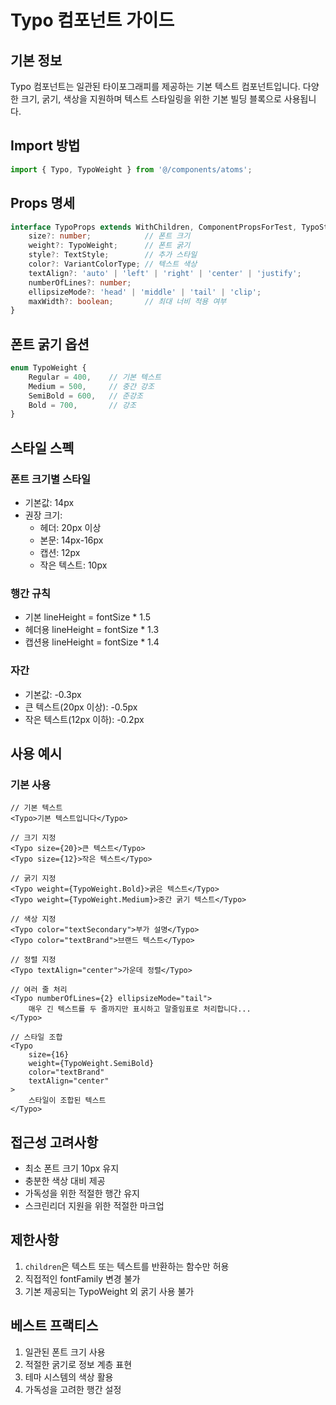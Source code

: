 # Typo 컴포넌트 가이드

## 기본 정보
Typo 컴포넌트는 일관된 타이포그래피를 제공하는 기본 텍스트 컴포넌트입니다. 다양한 크기, 굵기, 색상을 지원하며 텍스트 스타일링을 위한 기본 빌딩 블록으로 사용됩니다.

## Import 방법
```typescript
import { Typo, TypoWeight } from '@/components/atoms';
```

## Props 명세
```typescript
interface TypoProps extends WithChildren, ComponentPropsForTest, TypoStyleProps {
    size?: number;            // 폰트 크기
    weight?: TypoWeight;      // 폰트 굵기
    style?: TextStyle;        // 추가 스타일
    color?: VariantColorType; // 텍스트 색상
    textAlign?: 'auto' | 'left' | 'right' | 'center' | 'justify';
    numberOfLines?: number;
    ellipsizeMode?: 'head' | 'middle' | 'tail' | 'clip';
    maxWidth?: boolean;       // 최대 너비 적용 여부
}
```

## 폰트 굵기 옵션
```typescript
enum TypoWeight {
    Regular = 400,    // 기본 텍스트
    Medium = 500,     // 중간 강조
    SemiBold = 600,   // 준강조
    Bold = 700,       // 강조
}
```

## 스타일 스펙

### 폰트 크기별 스타일
- 기본값: 14px
- 권장 크기:
  - 헤더: 20px 이상
  - 본문: 14px-16px
  - 캡션: 12px
  - 작은 텍스트: 10px

### 행간 규칙
- 기본 lineHeight = fontSize * 1.5
- 헤더용 lineHeight = fontSize * 1.3
- 캡션용 lineHeight = fontSize * 1.4

### 자간
- 기본값: -0.3px
- 큰 텍스트(20px 이상): -0.5px
- 작은 텍스트(12px 이하): -0.2px

## 사용 예시

### 기본 사용
```tsx
// 기본 텍스트
<Typo>기본 텍스트입니다</Typo>

// 크기 지정
<Typo size={20}>큰 텍스트</Typo>
<Typo size={12}>작은 텍스트</Typo>

// 굵기 지정
<Typo weight={TypoWeight.Bold}>굵은 텍스트</Typo>
<Typo weight={TypoWeight.Medium}>중간 굵기 텍스트</Typo>

// 색상 지정
<Typo color="textSecondary">부가 설명</Typo>
<Typo color="textBrand">브랜드 텍스트</Typo>

// 정렬 지정
<Typo textAlign="center">가운데 정렬</Typo>

// 여러 줄 처리
<Typo numberOfLines={2} ellipsizeMode="tail">
    매우 긴 텍스트를 두 줄까지만 표시하고 말줄임표로 처리합니다...
</Typo>

// 스타일 조합
<Typo 
    size={16}
    weight={TypoWeight.SemiBold}
    color="textBrand"
    textAlign="center"
>
    스타일이 조합된 텍스트
</Typo>
```

## 접근성 고려사항
- 최소 폰트 크기 10px 유지
- 충분한 색상 대비 제공
- 가독성을 위한 적절한 행간 유지
- 스크린리더 지원을 위한 적절한 마크업


## 제한사항
1. `children`은 텍스트 또는 텍스트를 반환하는 함수만 허용
2. 직접적인 fontFamily 변경 불가
3. 기본 제공되는 TypoWeight 외 굵기 사용 불가

## 베스트 프랙티스
1. 일관된 폰트 크기 사용
2. 적절한 굵기로 정보 계층 표현
3. 테마 시스템의 색상 활용
4. 가독성을 고려한 행간 설정